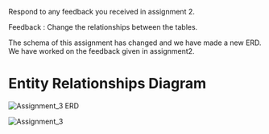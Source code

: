 Respond to any feedback you received in assignment 2.

Feedback : Change the relationships between the tables. 

The schema of this assignment has changed and we have made a new ERD. We have worked on the feedback given in assignment2.

# Entity Relationships Diagram

![Assignment_3 ERD](https://user-images.githubusercontent.com/113796019/205577626-a8065681-2283-4add-b75b-88d6d248e93d.png)

![Assignment_3](https://user-images.githubusercontent.com/113796019/205577989-52bd676a-5f8d-48a5-84fd-b7dae49490d1.png)
